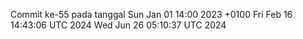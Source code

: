 Commit ke-55 pada tanggal Sun Jan 01 14:00 2023 +0100
Fri Feb 16 14:43:06 UTC 2024
Wed Jun 26 05:10:37 UTC 2024
